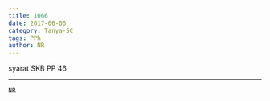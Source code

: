 ```yaml
---
title: 1066
date: 2017-06-06
category: Tanya-SC
tags: PPh
author: NR
---
```


syarat SKB PP 46

---



`NR`

